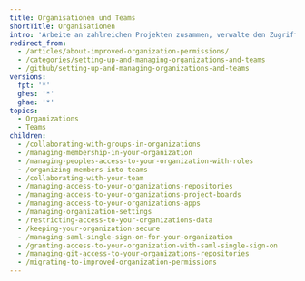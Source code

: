 ```yaml
---
title: Organisationen und Teams
shortTitle: Organisationen
intro: 'Arbeite an zahlreichen Projekten zusammen, verwalte den Zugriff auf Projekte und Daten, und passe die Einstellungen für Deine Organisation an.'
redirect_from:
  - /articles/about-improved-organization-permissions/
  - /categories/setting-up-and-managing-organizations-and-teams
  - /github/setting-up-and-managing-organizations-and-teams
versions:
  fpt: '*'
  ghes: '*'
  ghae: '*'
topics:
  - Organizations
  - Teams
children:
  - /collaborating-with-groups-in-organizations
  - /managing-membership-in-your-organization
  - /managing-peoples-access-to-your-organization-with-roles
  - /organizing-members-into-teams
  - /collaborating-with-your-team
  - /managing-access-to-your-organizations-repositories
  - /managing-access-to-your-organizations-project-boards
  - /managing-access-to-your-organizations-apps
  - /managing-organization-settings
  - /restricting-access-to-your-organizations-data
  - /keeping-your-organization-secure
  - /managing-saml-single-sign-on-for-your-organization
  - /granting-access-to-your-organization-with-saml-single-sign-on
  - /managing-git-access-to-your-organizations-repositories
  - /migrating-to-improved-organization-permissions
---
```


